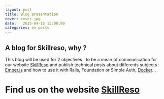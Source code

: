 ```yaml
---
layout: post
title: Blog presentation
cover: cover.jpg
date:   2015-04-16 12:00:00
categories: en posts
---
```


## A blog for Skillreso, why ?

This blog will be used for 2 objectives : to be a mean of communication for our website [SkillReso](http://skillreso.com) and publish technical posts about differents subjects : [Ember.js](http://emberjs.com/) and how to use it with Rails, Foundation or Simple Auth, [Docker](https://www.docker.com/)...

# Find us on the website [SkillReso](http://skillreso.com)  
  